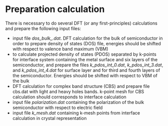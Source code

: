 
# Preparation calculation

There is necessary to do several DFT (or any first-principles) calculations and prepare the following input files:

* input file *dos_bulk_.dat*. DFT calculation for the bulk of semiconductor in order to prepare density of states (DOS) file, energies should be shifted with respect to valence band maximum (VBM)
* to calculate projected density of states (PDOS) separated by k-points for interface system containing the metal surface and six layers of the semiconductor, and prepare the files *k_pdos_int_0.dat*, *k_pdos_int_3.dat*, and *k_pdos_int_4.dat* for surface layer and for third and fourth layers of the semiconductor. Energies should be shifted with respect to VBM of the bulk     
* DFT calculation for complex band structure (CBS) and prepare file cbs.dat with light and heavy holes bands. k-point mesh for CBS calculation should corresponds to interface calculation
* input file *polarization.dat* containing the polarization of the bulk semiconductor with respect to electric field
* input file *k_mesh.dat* containing k-mesh points from interface calculation in crystal representation



